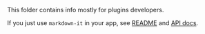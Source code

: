 This folder contains info mostly for plugins developers.

If you just use `markdown-it` in your app, see
[README](https://github.com/markdown-it/markdown-it#markdown-it) and
[API docs](https://markdown-it.github.io/markdown-it/).
